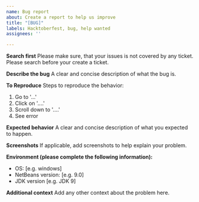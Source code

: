 ```yaml
---
name: Bug report
about: Create a report to help us improve
title: "[BUG]"
labels: Hacktoberfest, bug, help wanted
assignees: ''

---
```


**Search first**
Please make sure, that your issues is not covered by any ticket. Please search before your create a ticket.

**Describe the bug**
A clear and concise description of what the bug is.

**To Reproduce**
Steps to reproduce the behavior:
1. Go to '...'
2. Click on '....'
3. Scroll down to '....'
4. See error

**Expected behavior**
A clear and concise description of what you expected to happen.

**Screenshots**
If applicable, add screenshots to help explain your problem.

**Environment (please complete the following information):**
 - OS: [e.g. windows]
 - NetBeans version: [e.g. 9.0]
 - JDK version [e.g. JDK 9]

**Additional context**
Add any other context about the problem here.

